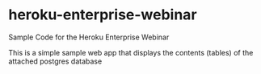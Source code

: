 # heroku-enterprise-webinar

Sample Code for the Heroku Enterprise Webinar

This is a simple sample web app that displays the contents (tables) of the attached postgres database
